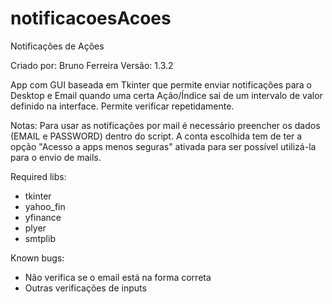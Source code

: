 # notificacoesAcoes

Notificações de Ações

Criado por: Bruno Ferreira
Versão: 1.3.2

App com GUI baseada em Tkinter que permite enviar notificações para o Desktop e Email quando uma certa Ação/Índice sai de um intervalo de valor definido na interface.
Permite verificar repetidamente.

Notas:
Para usar as notificações por mail é necessário preencher os dados (EMAIL e PASSWORD) dentro do script. A conta escolhida tem de ter a opção "Acesso a apps menos seguras" ativada para ser possível utilizá-la para o envio de mails.

Required libs:
- tkinter
- yahoo_fin
- yfinance
- plyer
- smtplib

Known bugs:
- Não verifica se o email está na forma correta
- Outras verificações de inputs
